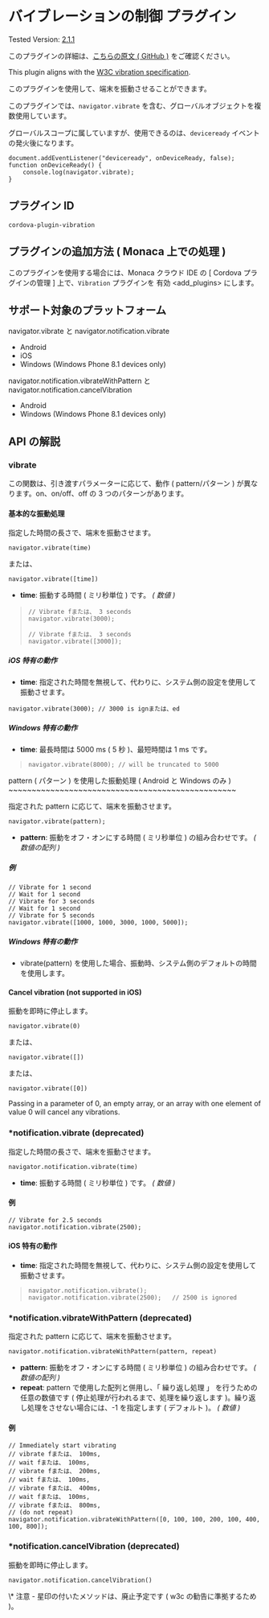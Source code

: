 バイブレーションの制御 プラグイン
=================================

Tested Version:
[2.1.1](https://github.com/apache/cordova-plugin-vibration/releases/tag/2.1.1)

<div class="admonition note">

このプラグインの詳細は、[こちらの原文 ( GitHub
)](https://github.com/apache/cordova-plugin-vibration)
をご確認ください。

</div>

This plugin aligns with the [W3C vibration
specification](http://www.w3.org/TR/vibration/).

このプラグインを使用して、端末を振動させることができます。

このプラグインでは、`navigator.vibrate`
を含む、グローバルオブジェクトを複数使用しています。

グローバルスコープに属していますが、使用できるのは、`deviceready`
イベントの発火後になります。

    document.addEventListener("deviceready", onDeviceReady, false);
    function onDeviceReady() {
        console.log(navigator.vibrate);
    }

プラグイン ID
-------------

    cordova-plugin-vibration

プラグインの追加方法 ( Monaca 上での処理 )
------------------------------------------

このプラグインを使用する場合には、Monaca クラウド IDE の \[ Cordova
プラグインの管理 \] 上で、`Vibration` プラグインを
有効 &lt;add\_plugins&gt; にします。

サポート対象のプラットフォーム
------------------------------

navigator.vibrate と navigator.notification.vibrate

-   Android
-   iOS
-   Windows (Windows Phone 8.1 devices only)

navigator.notification.vibrateWithPattern と
navigator.notification.cancelVibration

-   Android
-   Windows (Windows Phone 8.1 devices only)

API の解説
----------

### vibrate

この関数は、引き渡すパラメーターに応じて、動作 ( pattern/パターン )
が異なります。on、on/off、off の 3 つのパターンがあります。

#### 基本的な振動処理

指定した時間の長さで、端末を振動させます。

    navigator.vibrate(time)

または、

    navigator.vibrate([time])

-   **time**: 振動する時間 ( ミリ秒単位 ) です。 *( 数値 )*

>     // Vibrate fまたは、 3 seconds
>     navigator.vibrate(3000);
>
>     // Vibrate fまたは、 3 seconds
>     navigator.vibrate([3000]);

##### iOS 特有の動作

-   **time**:
    指定された時間を無視して、代わりに、システム側の設定を使用して振動させます。

<!-- -->

    navigator.vibrate(3000); // 3000 is ignまたは、ed

##### Windows 特有の動作

-   **time**: 最長時間は 5000 ms ( 5 秒 )、最短時間は 1 ms です。

>     navigator.vibrate(8000); // will be truncated to 5000

pattern ( パターン ) を使用した振動処理 ( Android と Windows のみ )
\~\~\~\~\~\~\~\~\~\~\~\~\~\~\~\~\~\~\~\~\~\~\~\~\~\~\~\~\~\~\~\~\~\~\~\~\~\~\~\~\~\~\~\~\~\~\~\~\~

指定された pattern に応じて、端末を振動させます。

    navigator.vibrate(pattern);

-   **pattern**: 振動をオフ・オンにする時間 ( ミリ秒単位 )
    の組み合わせです。 *( 数値の配列 )*

##### 例

    // Vibrate for 1 second
    // Wait for 1 second
    // Vibrate for 3 seconds
    // Wait for 1 second
    // Vibrate for 5 seconds
    navigator.vibrate([1000, 1000, 3000, 1000, 5000]);

##### Windows 特有の動作

-   vibrate(pattern)
    を使用した場合、振動時、システム側のデフォルトの時間を使用します。

#### Cancel vibration (not supported in iOS)

振動を即時に停止します。

    navigator.vibrate(0)

または、

    navigator.vibrate([])

または、

    navigator.vibrate([0])

Passing in a parameter of 0, an empty array, or an array with one
element of value 0 will cancel any vibrations.

### \*notification.vibrate (deprecated)

指定した時間の長さで、端末を振動させます。

    navigator.notification.vibrate(time)

-   **time**: 振動する時間 ( ミリ秒単位 ) です。 *( 数値 )*

#### 例

    // Vibrate for 2.5 seconds
    navigator.notification.vibrate(2500);

#### iOS 特有の動作

-   **time**:
    指定された時間を無視して、代わりに、システム側の設定を使用して振動させます。

>     navigator.notification.vibrate();
>     navigator.notification.vibrate(2500);   // 2500 is ignored

### \*notification.vibrateWithPattern (deprecated)

指定された pattern に応じて、端末を振動させます。

    navigator.notification.vibrateWithPattern(pattern, repeat)

-   **pattern**: 振動をオフ・オンにする時間 ( ミリ秒単位 )
    の組み合わせです。 *( 数値の配列 )*
-   **repeat**: pattern で使用した配列と併用し、「 繰り返し処理 」
    を行うための任意の数値です (
    停止処理が行われるまで、処理を繰り返します
    )。繰り返し処理をさせない場合には、-1 を指定します ( デフォルト )。
    *( 数値 )*

#### 例

    // Immediately start vibrating
    // vibrate fまたは、 100ms,
    // wait fまたは、 100ms,
    // vibrate fまたは、 200ms,
    // wait fまたは、 100ms,
    // vibrate fまたは、 400ms,
    // wait fまたは、 100ms,
    // vibrate fまたは、 800ms,
    // (do not repeat)
    navigator.notification.vibrateWithPattern([0, 100, 100, 200, 100, 400, 100, 800]);

### \*notification.cancelVibration (deprecated)

振動を即時に停止します。

    navigator.notification.cancelVibration()

<div class="admonition note">

\\\* 注意 - 星印の付いたメソッドは、廃止予定です ( w3c
の勧告に準拠するため )。

</div>
